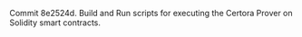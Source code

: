Commit 8e2524d.                    Build and Run scripts for executing the Certora Prover on Solidity smart contracts.